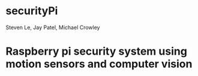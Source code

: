 # securityPi
Steven Le, Jay Patel, Michael Crowley

# Raspberry pi security system using motion sensors and computer vision
